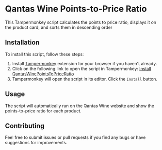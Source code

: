 # Qantas Wine Points-to-Price Ratio

This Tampermonkey script calculates the points to price ratio, displays it on the product card, and sorts them in descending order

## Installation

To install this script, follow these steps:

1. Install [Tampermonkey](https://www.tampermonkey.net/) extension for your browser if you haven't already.
2. Click on the following link to open the script in Tampermonkey: [Install QantasWinePointsToPriceRatio](https://raw.githubusercontent.com/raffyuy/qantas-wine-points-optimizer/main/QantasWinePointsToPriceRatio.user.js)
3. Tampermonkey will open the script in its editor. Click the `Install` button.

## Usage

The script will automatically run on the Qantas Wine website and show the points-to-price ratio for each product.

## Contributing

Feel free to submit issues or pull requests if you find any bugs or have suggestions for improvements.
